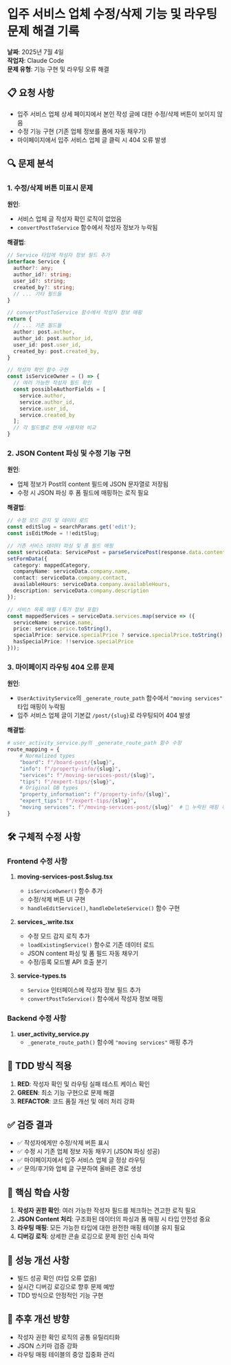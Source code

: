 # 입주 서비스 업체 수정/삭제 기능 및 라우팅 문제 해결 기록

**날짜**: 2025년 7월 4일  
**작업자**: Claude Code  
**문제 유형**: 기능 구현 및 라우팅 오류 해결

## 📋 요청 사항
- 입주 서비스 업체 상세 페이지에서 본인 작성 글에 대한 수정/삭제 버튼이 보이지 않음
- 수정 기능 구현 (기존 업체 정보를 폼에 자동 채우기)
- 마이페이지에서 입주 서비스 업체 글 클릭 시 404 오류 발생

## 🔍 문제 분석

### 1. 수정/삭제 버튼 미표시 문제
**원인**: 
- 서비스 업체 글 작성자 확인 로직이 없었음
- `convertPostToService` 함수에서 작성자 정보가 누락됨

**해결법**:
```typescript
// Service 타입에 작성자 정보 필드 추가
interface Service {
  author?: any;
  author_id?: string;
  user_id?: string;
  created_by?: string;
  // ... 기타 필드들
}

// convertPostToService 함수에서 작성자 정보 매핑
return {
  // ... 기존 필드들
  author: post.author,
  author_id: post.author_id,
  user_id: post.user_id,
  created_by: post.created_by,
}

// 작성자 확인 함수 구현
const isServiceOwner = () => {
  // 여러 가능한 작성자 필드 확인
  const possibleAuthorFields = [
    service.author,
    service.author_id, 
    service.user_id,
    service.created_by
  ];
  // 각 필드별로 현재 사용자와 비교
}
```

### 2. JSON Content 파싱 및 수정 기능 구현
**원인**: 
- 업체 정보가 Post의 content 필드에 JSON 문자열로 저장됨
- 수정 시 JSON 파싱 후 폼 필드에 매핑하는 로직 필요

**해결법**:
```typescript
// 수정 모드 감지 및 데이터 로드
const editSlug = searchParams.get('edit');
const isEditMode = !!editSlug;

// 기존 서비스 데이터 파싱 및 폼 필드 매핑
const serviceData: ServicePost = parseServicePost(response.data.content);
setFormData({
  category: mappedCategory,
  companyName: serviceData.company.name,
  contact: serviceData.company.contact,
  availableHours: serviceData.company.availableHours,
  description: serviceData.company.description
});

// 서비스 목록 매핑 (특가 정보 포함)
const mappedServices = serviceData.services.map(service => ({
  serviceName: service.name,
  price: service.price.toString(),
  specialPrice: service.specialPrice ? service.specialPrice.toString() : "",
  hasSpecialPrice: !!service.specialPrice
}));
```

### 3. 마이페이지 라우팅 404 오류 문제
**원인**: 
- `UserActivityService`의 `_generate_route_path` 함수에서 `"moving services"` 타입 매핑이 누락됨
- 입주 서비스 업체 글이 기본값 `/post/{slug}`로 라우팅되어 404 발생

**해결법**:
```python
# user_activity_service.py의 _generate_route_path 함수 수정
route_mapping = {
    # Normalized types
    "board": f"/board-post/{slug}",
    "info": f"/property-info/{slug}",
    "services": f"/moving-services-post/{slug}",
    "tips": f"/expert-tips/{slug}",
    # Original DB types
    "property_information": f"/property-info/{slug}",
    "expert_tips": f"/expert-tips/{slug}",
    "moving services": f"/moving-services-post/{slug}"  # 🔑 누락된 매핑 추가
}
```

## 🛠️ 구체적 수정 사항

### Frontend 수정 사항
1. **moving-services-post.$slug.tsx**
   - `isServiceOwner()` 함수 추가
   - 수정/삭제 버튼 UI 구현
   - `handleEditService()`, `handleDeleteService()` 함수 구현

2. **services_.write.tsx**
   - 수정 모드 감지 로직 추가
   - `loadExistingService()` 함수로 기존 데이터 로드
   - JSON content 파싱 및 폼 필드 자동 채우기
   - 수정/등록 모드별 API 호출 분기

3. **service-types.ts**
   - `Service` 인터페이스에 작성자 정보 필드 추가
   - `convertPostToService()` 함수에서 작성자 정보 매핑

### Backend 수정 사항
1. **user_activity_service.py**
   - `_generate_route_path()` 함수에 `"moving services"` 매핑 추가

## 🎯 TDD 방식 적용
1. **RED**: 작성자 확인 및 라우팅 실패 테스트 케이스 확인
2. **GREEN**: 최소 기능 구현으로 문제 해결
3. **REFACTOR**: 코드 품질 개선 및 에러 처리 강화

## ✅ 검증 결과
- ✅ 작성자에게만 수정/삭제 버튼 표시
- ✅ 수정 시 기존 업체 정보 자동 채우기 (JSON 파싱 성공)
- ✅ 마이페이지에서 입주 서비스 업체 글 정상 라우팅
- ✅ 문의/후기와 업체 글 구분하여 올바른 경로 생성

## 🔑 핵심 학습 사항
1. **작성자 권한 확인**: 여러 가능한 작성자 필드를 체크하는 견고한 로직 필요
2. **JSON Content 처리**: 구조화된 데이터의 파싱과 폼 매핑 시 타입 안전성 중요
3. **라우팅 매핑**: 모든 가능한 타입에 대한 완전한 매핑 테이블 유지 필요
4. **디버깅 로직**: 상세한 콘솔 로깅으로 문제 원인 신속 파악

## 🚀 성능 개선 사항
- 빌드 성공 확인 (타입 오류 없음)
- 실시간 디버깅 로깅으로 향후 문제 예방
- TDD 방식으로 안정적인 기능 구현

## 📌 추후 개선 방향
- 작성자 권한 확인 로직의 공통 유틸리티화
- JSON 스키마 검증 강화
- 라우팅 매핑 테이블의 중앙 집중화 관리